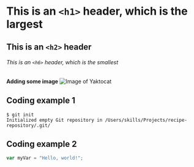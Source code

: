 # This is an `<h1>` header, which is the largest

## This is an `<h2>` header

###### This is an `<h6>` header, which is the smallest

**Adding some image**
![Image of Yaktocat](https://octodex.github.com/images/yaktocat.png)

## Coding example 1
```
$ git init
Initialized empty Git repository in /Users/skills/Projects/recipe-repository/.git/
```

## Coding example 2
``` javascript
var myVar = "Hello, world!";
```
